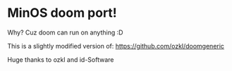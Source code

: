 # MinOS doom port!

Why? Cuz doom can run on anything :D

This is a slightly modified version of:
https://github.com/ozkl/doomgeneric 

Huge thanks to ozkl and id-Software
